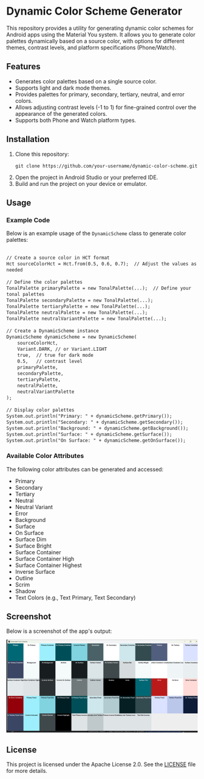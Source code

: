 <body>

<h1>Dynamic Color Scheme Generator</h1>

<p>This repository provides a utility for generating dynamic color schemes for Android apps using the Material You system. It allows you to generate color palettes dynamically based on a source color, with options for different themes, contrast levels, and platform specifications (Phone/Watch).</p>

<h2>Features</h2>
<ul>
    <li>Generates color palettes based on a single source color.</li>
    <li>Supports light and dark mode themes.</li>
    <li>Provides palettes for primary, secondary, tertiary, neutral, and error colors.</li>
    <li>Allows adjusting contrast levels (-1 to 1) for fine-grained control over the appearance of the generated colors.</li>
    <li>Supports both Phone and Watch platform types.</li>
</ul>

<h2>Installation</h2>
<ol>
    <li>Clone this repository:
        <pre><code>git clone https://github.com/your-username/dynamic-color-scheme.git</code></pre>
    </li>
    <li>Open the project in Android Studio or your preferred IDE.</li>
    <li>Build and run the project on your device or emulator.</li>
</ol>

<h2>Usage</h2>

<h3>Example Code</h3>
<p>Below is an example usage of the <code>DynamicScheme</code> class to generate color palettes:</p>

<pre><code>
// Create a source color in HCT format
Hct sourceColorHct = Hct.from(0.5, 0.6, 0.7);  // Adjust the values as needed

// Define the color palettes
TonalPalette primaryPalette = new TonalPalette(...);  // Define your tonal palettes
TonalPalette secondaryPalette = new TonalPalette(...);
TonalPalette tertiaryPalette = new TonalPalette(...);
TonalPalette neutralPalette = new TonalPalette(...);
TonalPalette neutralVariantPalette = new TonalPalette(...);

// Create a DynamicScheme instance
DynamicScheme dynamicScheme = new DynamicScheme(
    sourceColorHct,
    Variant.DARK, // or Variant.LIGHT
    true,  // true for dark mode
    0.5,   // contrast level
    primaryPalette,
    secondaryPalette,
    tertiaryPalette,
    neutralPalette,
    neutralVariantPalette
);

// Display color palettes
System.out.println("Primary: " + dynamicScheme.getPrimary());
System.out.println("Secondary: " + dynamicScheme.getSecondary());
System.out.println("Background: " + dynamicScheme.getBackground());
System.out.println("Surface: " + dynamicScheme.getSurface());
System.out.println("On Surface: " + dynamicScheme.getOnSurface());
</code></pre>

<h3>Available Color Attributes</h3>
<p>The following color attributes can be generated and accessed:</p>
<ul>
    <li>Primary</li>
    <li>Secondary</li>
    <li>Tertiary</li>
    <li>Neutral</li>
    <li>Neutral Variant</li>
    <li>Error</li>
    <li>Background</li>
    <li>Surface</li>
    <li>On Surface</li>
    <li>Surface Dim</li>
    <li>Surface Bright</li>
    <li>Surface Container</li>
    <li>Surface Container High</li>
    <li>Surface Container Highest</li>
    <li>Inverse Surface</li>
    <li>Outline</li>
    <li>Scrim</li>
    <li>Shadow</li>
    <li>Text Colors (e.g., Text Primary, Text Secondary)</li>
</ul>

<h2>Screenshot</h2>
<p>Below is a screenshot of the app's output:</p>
<img src="Screenshot 2025-04-26 005204.png" alt="Screenshot" width="600">

<h2>License</h2>
<p>This project is licensed under the Apache License 2.0. See the <a href="LICENSE.txt">LICENSE</a> file for more details.</p>

</body>
</html>
